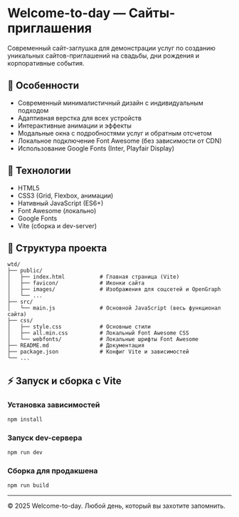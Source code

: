 # Welcome-to-day — Сайты-приглашения

Современный сайт-заглушка для демонстрации услуг по созданию уникальных сайтов-приглашений на свадьбы, дни рождения и корпоративные события.

## 🎨 Особенности

- Современный минималистичный дизайн с индивидуальным подходом
- Адаптивная верстка для всех устройств
- Интерактивные анимации и эффекты
- Модальные окна с подробностями услуг и обратным отсчетом
- Локальное подключение Font Awesome (без зависимости от CDN)
- Использование Google Fonts (Inter, Playfair Display)

## 🚀 Технологии

- HTML5
- CSS3 (Grid, Flexbox, анимации)
- Нативный JavaScript (ES6+)
- Font Awesome (локально)
- Google Fonts
- Vite (сборка и dev-server)

## 📁 Структура проекта

```
wtd/
├── public/
│   ├── index.html           # Главная страница (Vite)
│   ├── favicon/             # Иконки сайта
│   ├── images/              # Изображения для соцсетей и OpenGraph
│   └── ...
├── src/
│   └── main.js              # Основной JavaScript (весь функционал сайта)
├── css/
│   ├── style.css            # Основные стили
│   ├── all.min.css          # Локальный Font Awesome CSS
│   └── webfonts/            # Локальные шрифты Font Awesome
├── README.md                # Документация
├── package.json             # Конфиг Vite и зависимостей
└── ...
```

## ⚡️ Запуск и сборка с Vite

### Установка зависимостей
```bash
npm install
```

### Запуск dev-сервера
```bash
npm run dev
```

### Сборка для продакшена
```bash
npm run build
```

---

© 2025 Welcome-to-day. Любой день, который вы захотите запомнить. 